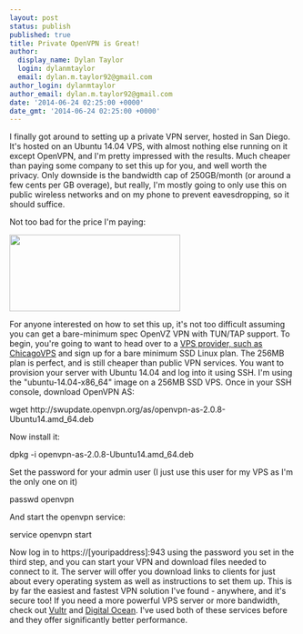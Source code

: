 ```yaml
---
layout: post
status: publish
published: true
title: Private OpenVPN is Great!
author:
  display_name: Dylan Taylor
  login: dylanmtaylor
  email: dylan.m.taylor92@gmail.com
author_login: dylanmtaylor
author_email: dylan.m.taylor92@gmail.com
date: '2014-06-24 02:25:00 +0000'
date_gmt: '2014-06-24 02:25:00 +0000'
---
```

<p>I finally got around to setting up a private VPN server, hosted in San Diego. It's hosted on an Ubuntu 14.04 VPS, with almost nothing else running on it except OpenVPN, and I'm pretty impressed with the results. Much cheaper than paying some company to set this up for you, and well worth the privacy. Only downside is the bandwidth cap of 250GB/month (or around a few cents per GB overage), but really, I'm mostly going to only use this on public wireless networks and on my phone to prevent eavesdropping, so it should suffice.</p>
<p>Not too bad for the price I'm paying:</p>
<p><img class="alignnone" src="http://www.speedtest.net/result/3582109394.png" alt="" width="300" height="135" /></p>
<p>For anyone interested on how to set this up, it's not too difficult assuming you can get a bare-minimum spec OpenVZ VPN with TUN/TAP support. To begin, you're going to want to head over to a <a href="https://billing.chicagovps.net/aff.php?aff=1128">VPS provider, such as ChicagoVPS</a> and sign up for a bare minimum SSD Linux plan. The 256MB plan is perfect, and is still cheaper than public VPN services. You want to provision your server with Ubuntu 14.04 and log into it using SSH. I'm using the "ubuntu-14.04-x86_64" image on a 256MB SSD VPS. Once in your SSH console, download OpenVPN AS:</p>
<p>wget http://swupdate.openvpn.org/as/openvpn-as-2.0.8-Ubuntu14.amd_64.deb</p>
<p>Now install it:</p>
<p>dpkg -i openvpn-as-2.0.8-Ubuntu14.amd_64.deb</p>
<p>Set the password for your admin user (I just use this user for my VPS as I'm the only one on it)</p>
<p>passwd openvpn</p>
<p>And start the openvpn service:</p>
<p>service openvpn start</p>
<p>Now log in to https://[youripaddress]:943 using the password you set in the third step, and you can start your VPN and download files needed to connect to it. The server will offer you download links to clients for just about every operating system as well as instructions to set them up. This is by far the easiest and fastest VPN solution I've found - anywhere, and it's secure too! If you need a more powerful VPS server or more bandwidth, check out <a href="http://www.vultr.com/?ref=6805270">Vultr</a> and <a href="https://www.digitalocean.com/?refcode=4ba5a59684f6%20">Digital Ocean</a>. I've used both of these services before and they offer significantly better performance.</p>

